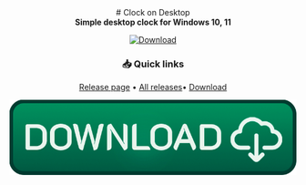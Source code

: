 

<div align="center">
# Clock on Desktop
</div>
<div align=center><b>Simple desktop clock for Windows 10, 11</b><br></div>

<div align="center">

[![Download](https://img.shields.io/github/v/release/username/repository?style=for-the-badge&logo=github)](https://github.com/markovuser/Clock-on-Desktop/releases/latest)

</div>

<div align="center">

### 📥 Quick links
[Release page](https://github.com/markovuser/Clock-on-Desktop/releases/latest) • 
[All releases](https://github.com/markovuser/Clock-on-Desktop/releases)• 
[Download](https://github.com/markovuser/Clock-on-Desktop/releases/latest/download/Clock.on.Desktop.setup.exe)

</div>
<div align="center">
  
[![Download](https://raw.githubusercontent.com/markovuser/Clock-on-Desktop/main/assets/download.png)](https://github.com/markovuser/Clock-on-Desktop/releases/latest/download/Clock.on.Desktop.setup.exe)

</div>
